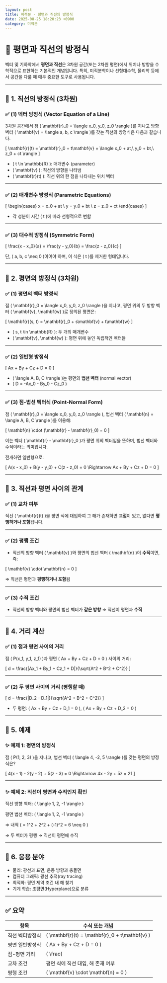 ```yaml
---
layout: post
title: 미적분 - 평면과 직선의 방정식
date: 2025-08-25 18:20:23 +0900
category: 미적분
---
```

# 📘 평면과 직선의 방정식

벡터 및 기하학에서 **평면과 직선**은 3차원 공간(또는 2차원 평면)에서 위치나 방향을 수학적으로 표현하는 기본적인 개념입니다. 특히, 미적분학이나 선형대수학, 물리학 등에서 공간을 다룰 때 매우 중요한 도구로 사용됩니다.

---

## 📌 1. 직선의 방정식 (3차원)

### ✅ (1) 벡터 방정식 (Vector Equation of a Line)

3차원 공간에서 점 \( \mathbf{r}_0 = \langle x_0, y_0, z_0 \rangle \)를 지나고 방향 벡터 \( \mathbf{v} = \langle a, b, c \rangle \)를 갖는 직선의 방정식은 다음과 같습니다.

\[
\mathbf{r}(t) = \mathbf{r}_0 + t\mathbf{v} = \langle x_0 + at,\ y_0 + bt,\ z_0 + ct \rangle
\]

- \( t \in \mathbb{R} \): 매개변수 (parameter)
- \( \mathbf{v} \): 직선의 방향을 나타냄
- \( \mathbf{r}(t) \): 직선 위의 한 점을 나타내는 위치 벡터

---

### ✅ (2) 매개변수 방정식 (Parametric Equations)

\[
\begin{cases}
x = x_0 + at \\
y = y_0 + bt \\
z = z_0 + ct
\end{cases}
\]

- 각 성분이 시간 \( t \)에 따라 선형적으로 변함

---

### ✅ (3) 대수적 방정식 (Symmetric Form)

\[
\frac{x - x_0}{a} = \frac{y - y_0}{b} = \frac{z - z_0}{c}
\]

단, \( a, b, c \neq 0 \)이어야 하며, 이 식은 \( t \)를 제거한 형태입니다.

---

## 📌 2. 평면의 방정식 (3차원)

### ✅ (1) 평면의 벡터 방정식

점 \( \mathbf{r}_0 = \langle x_0, y_0, z_0 \rangle \)을 지나고, 평면 위의 두 방향 벡터 \( \mathbf{v}, \mathbf{w} \)로 정의된 평면은:

\[
\mathbf{r}(s, t) = \mathbf{r}_0 + s\mathbf{v} + t\mathbf{w}
\]

- \( s, t \in \mathbb{R} \): 두 개의 매개변수
- \( \mathbf{v}, \mathbf{w} \): 평면 위에 놓인 독립적인 벡터들

---

### ✅ (2) 일반형 방정식

\[
Ax + By + Cz + D = 0
\]

- \( \langle A, B, C \rangle \)는 평면의 **법선 벡터** (normal vector)
- \( D = -Ax_0 - By_0 - Cz_0 \)

---

### ✅ (3) 점-법선 벡터식 (Point-Normal Form)

점 \( \mathbf{r}_0 = \langle x_0, y_0, z_0 \rangle \), 법선 벡터 \( \mathbf{n} = \langle A, B, C \rangle \)를 이용해:

\[
\mathbf{n} \cdot (\mathbf{r} - \mathbf{r}_0) = 0
\]

이는 벡터 \( \mathbf{r} - \mathbf{r}_0 \)가 평면 위의 벡터임을 뜻하며, 법선 벡터와 수직이라는 의미입니다.

전개하면 일반형으로:

\[
A(x - x_0) + B(y - y_0) + C(z - z_0) = 0
\Rightarrow Ax + By + Cz + D = 0
\]

---

## 📌 3. 직선과 평면 사이의 관계

### ✅ (1) 교차 여부

직선 \( \mathbf{r}(t) \)을 평면 식에 대입하여 그 해가 존재하면 **교점**이 있고, 없다면 **평행하거나 포함**됩니다.

---

### ✅ (2) 평행 조건

- 직선의 방향 벡터 \( \mathbf{v} \)와 평면의 법선 벡터 \( \mathbf{n} \)이 **수직**이면, 즉:

\[
\mathbf{v} \cdot \mathbf{n} = 0
\]

⇒ 직선은 평면과 **평행하거나 포함**됨

---

### ✅ (3) 수직 조건

- 직선의 방향 벡터와 평면의 법선 벡터가 **같은 방향** ⇒ 직선이 평면과 **수직**

---

## 📌 4. 거리 계산

### ✅ (1) 점과 평면 사이의 거리

점 \( P(x_1, y_1, z_1) \)과 평면 \( Ax + By + Cz + D = 0 \) 사이의 거리:

\[
d = \frac{|Ax_1 + By_1 + Cz_1 + D|}{\sqrt{A^2 + B^2 + C^2}}
\]

---

### ✅ (2) 두 평면 사이의 거리 (평행할 때)

\[
d = \frac{|D_2 - D_1|}{\sqrt{A^2 + B^2 + C^2}}
\]

- 두 평면: \( Ax + By + Cz + D_1 = 0 \), \( Ax + By + Cz + D_2 = 0 \)

---

## 📌 5. 예제

### ✨ 예제 1: 평면의 방정식

점 \( P(1, 2, 3) \)을 지나고, 법선 벡터 \( \langle 4, -2, 5 \rangle \)를 갖는 평면의 방정식은?

\[
4(x - 1) - 2(y - 2) + 5(z - 3) = 0
\Rightarrow 4x - 2y + 5z = 21
\]

---

### ✨ 예제 2: 직선이 평면과 수직인지 확인

직선 방향 벡터: \( \langle 1, 2, -1 \rangle \)

평면 법선 벡터: \( \langle 1, 2, -1 \rangle \)

⇒ 내적 \( = 1^2 + 2^2 + (-1)^2 = 6 \neq 0 \)

⇒ 두 벡터가 평행 → 직선이 평면에 수직

---

## 📌 6. 응용 분야

- 물리: 광선과 표면, 운동 방향과 충돌면
- 컴퓨터 그래픽: 광선 추적(ray tracing)
- 최적화: 평면 제약 조건 내 해 찾기
- 기계 학습: 초평면(Hyperplane)으로 분류

---

## ✅ 요약

| 항목 | 수식 또는 개념 |
|------|----------------|
| 직선 벡터방정식 | \( \mathbf{r}(t) = \mathbf{r}_0 + t\mathbf{v} \) |
| 평면 일반방정식 | \( Ax + By + Cz + D = 0 \) |
| 점-평면 거리 | \( \frac{|Ax + By + Cz + D|}{\sqrt{A^2 + B^2 + C^2}} \) |
| 교차 조건 | 평면 식에 직선 대입, 해 존재 여부 |
| 평행 조건 | \( \mathbf{v} \cdot \mathbf{n} = 0 \) |